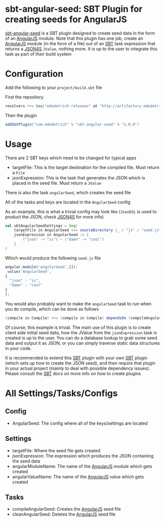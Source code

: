 # sbt-angular-seed: SBT Plugin for creating seeds for AngularJS

[sbt-angular-seed] is a SBT plugin designed to create seed data in the form of an [AngularJS] module. Note that this plugin
has one job, create an [AngularJS] module (in the form of a file) out of an [SBT] task expression that returns a [JSON4S] `JValue`,
nothing more. It is up to the user to integrate this task as part of their build system

# Configuration

Add the following to your `project/build.sbt` file

First the repository

```scala
resolvers ++= Seq("mdedetrich-releases" at "http://artifactory.mdedetrich.com/plugins-release")
```

Then the plugin

```scala
addSbtPlugin("com.mdedetrich" % "sbt-angular-seed" % "1.0.0")
```

# Usage

There are 2 SBT keys which need to be changed for typical apps

* targetFile: This is the target destination for the compiled file. Must return a `File`
* jsonExpression: This is the task that generates the JSON which is placed in the seed file. Must return a `JValue`

There is also the task `angularSeed`, which creates the seed file

All of the tasks and keys are located in the `AngularSeed` config

As an example, this is what a trivial config may look like (`JsonDSL` is used to product the JSON, check [JSON4S] for more info)

```scala
val sbtAngularSeedSettings = Seq(
    targetFile in AngularSeed <<= sourceDirectory (_ / "js" / "seed.js" ),
    jsonExpression in AngularSeed := {
        ("json" -> "is") ~ ("damn" -> "cool")
    }
)
```

Which would produce the following `seed.js` file

```javascript
angular.module('angularSeed',[]);
.value('AngularSeed',
{
  "json" : "is",
  "damn" : "cool"
}
);
```

You would also probably want to make the `angularSeed` task to run when you do compile, which
can be done as follows

```scala
(compile in Compile) <<= (compile in Compile) dependsOn (compileAngularSeed in AngularSeed)
```

Of course, this example is trivial. The main use of this plugin is to create client
side initial seed data, how the JValue from the `jsonExpression` task is created is up to the
user. You can do a database lookup to grab some seed data and output it as JSON, or you can
simply traverse static data structures in your code.

It is recommended to extend this [SBT] plugin with your own [SBT] plugin (which sets up how to
create the JSON seed), and then require that plugin in your actual project (mainly to deal
with possible dependency issues). Please consult the [SBT] docs on more info on how to
create plugins

# All Settings/Tasks/Configs

## Config

* AngularSeed: The config where all of the keys/settings are located

## Settings

* targetFile: Where the seed file gets created
* jsonExpression: The expression which produces the JSON containing the seed data
* angularModuleName: The name of the [AngularJS] module which gets created
* angularValueName: The name of the [AngularJS] value which gets created

## Tasks

* compileAngularSeed: Creates the [AngularJS] seed file
* cleanAngularSeed: Deletes the [AngularJS] seed file


[sbt-angular-seed]:https://github.com/mdedetrich/sbt-angular-seed
[SBT]:http://www.scala-sbt.org/
[AngularJS]:http://angularjs.org/
[JSON4S]:https://github.com/json4s/json4s
